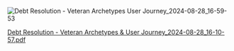 ![Debt Resolution - Veteran Archetypes   User Journey_2024-08-28_16-59-53](https://github.com/user-attachments/assets/ac066fd6-c0b9-42f9-bcce-aaa0c853318e)


[Debt Resolution - Veteran Archetypes & User Journey_2024-08-28_16-10-57.pdf](https://github.com/user-attachments/files/16786655/Debt.Resolution.-.Veteran.Archetypes.User.Journey_2024-08-28_16-10-57.pdf)
